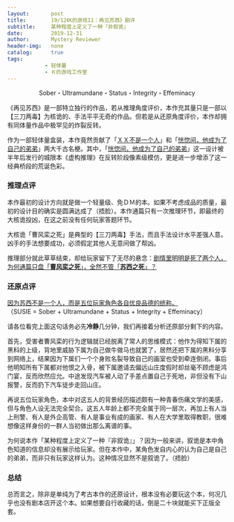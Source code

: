 ```yaml
---
layout:       post
title:        19/12《K的游戏11：再见苏西》剧评
subtitle:     某种程度上定义了一种「非叙诡」
date:         2019-12-31
author:       Mystery Reviewer
header-img:   none
catalog:      true
tags:
            - 轻体量
            - Ｋ的游戏工作室
---
```


<p style="text-align:center">Sober・Ultramundane・Status・Integrity・Effeminacy</p>

《再见苏西》是一部特立独行的作品，若从推理角度评价，本作充其量只是一部以【三刀两毒】为核诡的、手法平平无奇的作品。但若是从还原角度评价，本作却拥有同体量作品中极罕见的炸裂反转。

作为一部轻体量盒装，本作竟然贡献了「<u>ＸＸ不是一个人</u>」和「<u>恍惚间，他成为了自己的弟弟</u>」两大千古名梗。其中，「<u>恍惚间，他成为了自己的弟弟</u>」这一设计被半年后发行的城限本《虚构推理》在反转阶段像素级模仿，更是进一步增添了这一经典桥段的荒诞色彩。

### 推理点评

本作最初的设计方向就是做一个轻量级、免ＤＭ的本。如果不考虑成品的质量，最初的设计目的确实是圆满达成了（捂脸）。本作通篇只有一次推理环节，即最终的大核诡投凶，在这之前没有任何玩家答题环节。

大核诡「曹风栾之死」是典型的【三刀两毒】手法，而且手法设计水平差强人意。凶手的手法想要成功，必须假定其他人无意间做了帮凶。

推理部分就此草草结束，却给玩家留下了无尽的悬念：<u>剧情里明明是死了两个人，为何通篇只盘「**曹风栾之死**」，全然不管「**苏西之死**」？</u>

### 还原点评

<u>因为苏西不是一个人，而是五位玩家角色各自优良品德的统称。</u><br>（SUSIE = Sober + Ultramundane + Status + Integrity + Effeminacy）

请各位看完上面这句话务必先**冷静**几分钟，我们再接着分析还原部分剩下的内容。

首先，受害者曹风栾的行为逻辑就已经脱离了常人的思维模式：他作为得知下属的黑料的上级，背地里威胁下属为自己做牛做马也就罢了，居然还把下属的黑料分享到网络上，结果因为下属们一个个身败名裂导致自己的画室也受到牵连倒闭。事后他明知所有下属都对他恨之入骨，被下属邀请去偏远山庄度假时却丝毫不顾虑是鸿门宴，反而欣然应允。中途发现汽车被人动了手差点置自己于死地，非但没有下山报警，反而扔下汽车徒步走回山庄。

再说五位玩家角色，本中对这五人的背景经历描述颇有一种青春伤痛文学的美感，但与角色人设无法完全契合。这五人年龄上都不完全属于同一层次，再加上有人当上刑警、有人是外企高管、有人是事业有成的画家、有人在大学里取得教职，很难想像这样身份的一群人当初做出那么离谱的事。

为何说本作「某种程度上定义了一种『非叙诡』」？因为一般来讲，叙诡是本中角色知道的信息却没有展示给玩家。但在本作中，某角色发自内心的认为自己是自己的弟弟，而非只有玩家这样认为。这种情况显然不是叙诡了。（捂脸）

### 总结

总而言之，除非是单纯为了考古本作的还原设计，根本没有必要玩这个本，何况几乎也没有剧本店开这个本。如果想要自行收藏的话，倒是二十块就能买下正版全套。
